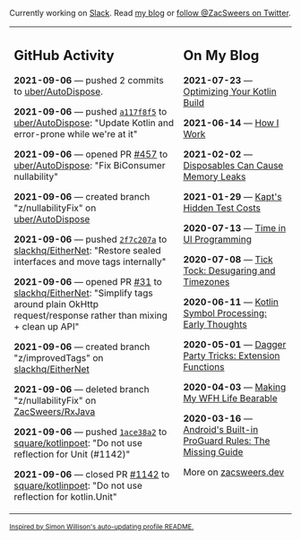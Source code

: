 Currently working on [Slack](https://slack.com/). Read [my blog](https://zacsweers.dev/) or [follow @ZacSweers on Twitter](https://twitter.com/ZacSweers).

<table><tr><td valign="top" width="60%">

## GitHub Activity
<!-- githubActivity starts -->
**2021-09-06** — pushed 2 commits to [uber/AutoDispose](https://api.github.com/repos/uber/AutoDispose).

**2021-09-06** — pushed [`a117f8f5`](https://github.com/uber/AutoDispose/commit/a117f8f595db46a4b7bb69378610d313cb0c0be0) to [uber/AutoDispose](https://api.github.com/repos/uber/AutoDispose): "Update Kotlin and error-prone while we're at it"

**2021-09-06** — opened PR [#457](https://api.github.com/repos/uber/AutoDispose/pulls/457) to [uber/AutoDispose](https://api.github.com/repos/uber/AutoDispose): "Fix BiConsumer nullability"

**2021-09-06** — created branch "z/nullabilityFix" on [uber/AutoDispose](https://api.github.com/repos/uber/AutoDispose)

**2021-09-06** — pushed [`2f7c207a`](https://github.com/slackhq/EitherNet/commit/2f7c207a08cb06086fe45c6dd8b76f97b368fdeb) to [slackhq/EitherNet](https://api.github.com/repos/slackhq/EitherNet): "Restore sealed interfaces and move tags internally"

**2021-09-06** — opened PR [#31](https://api.github.com/repos/slackhq/EitherNet/pulls/31) to [slackhq/EitherNet](https://api.github.com/repos/slackhq/EitherNet): "Simplify tags around plain OkHttp request/response rather than mixing + clean up API"

**2021-09-06** — created branch "z/improvedTags" on [slackhq/EitherNet](https://api.github.com/repos/slackhq/EitherNet)

**2021-09-06** — deleted branch "z/nullabilityFix" on [ZacSweers/RxJava](https://api.github.com/repos/ZacSweers/RxJava)

**2021-09-06** — pushed [`1ace38a2`](https://github.com/square/kotlinpoet/commit/1ace38a2666589ac9480f66b3fad8196994b97f0) to [square/kotlinpoet](https://api.github.com/repos/square/kotlinpoet): "Do not use reflection for Unit (#1142)"

**2021-09-06** — closed PR [#1142](https://api.github.com/repos/square/kotlinpoet/pulls/1142) to [square/kotlinpoet](https://api.github.com/repos/square/kotlinpoet): "Do not use reflection for kotlin.Unit"
<!-- githubActivity ends -->
</td><td valign="top" width="40%">

## On My Blog
<!-- blog starts -->
**2021-07-23** — [Optimizing Your Kotlin Build](https://www.zacsweers.dev/optimizing-your-kotlin-build/)

**2021-06-14** — [How I Work](https://www.zacsweers.dev/how-i-work/)

**2021-02-02** — [Disposables Can Cause Memory Leaks](https://www.zacsweers.dev/disposables-can-cause-memory-leaks/)

**2021-01-29** — [Kapt's Hidden Test Costs](https://www.zacsweers.dev/kapts-hidden-test-costs/)

**2020-07-13** — [Time in UI Programming](https://www.zacsweers.dev/time-in-ui/)

**2020-07-08** — [Tick Tock: Desugaring and Timezones](https://www.zacsweers.dev/ticktock-desugaring-timezones/)

**2020-06-11** — [Kotlin Symbol Processing: Early Thoughts](https://www.zacsweers.dev/kotlin-symbol-processor-early-thoughts/)

**2020-05-01** — [Dagger Party Tricks: Extension Functions](https://www.zacsweers.dev/dagger-party-tricks-extension-functions/)

**2020-04-03** — [Making My WFH Life Bearable](https://www.zacsweers.dev/making-wfh-life-bearable/)

**2020-03-16** — [Android's Built-in ProGuard Rules: The Missing Guide](https://www.zacsweers.dev/android-proguard-rules/)
<!-- blog ends -->
More on [zacsweers.dev](https://zacsweers.dev/)
</td></tr></table>

<sub><a href="https://simonwillison.net/2020/Jul/10/self-updating-profile-readme/">Inspired by Simon Willison's auto-updating profile README.</a></sub>